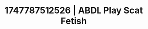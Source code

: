 ---
categories:
- Retro fantasy play
- Bedroom eyes
- Sneaker fetish
- Gothic romance
- Pleasure activism
image: /assets/images/1747787512526.jpg
layout: post
seo:
  description: Featured content with exclusive Scat Fetish, ABDL Play. HD images available.
  keywords: Scat Fetish, ABDL Play
  og_image: /assets/images/1747787512526.jpg
  schema_type: VisualArtwork
tags:
- ABDL Play
- Scat Fetish
- '#1747787512526'
title: 1747787512526 | ABDL Play Scat Fetish
---